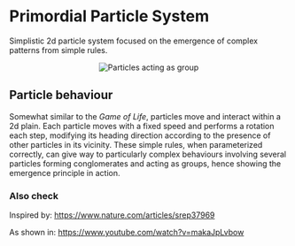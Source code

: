 # Primordial Particle System
Simplistic 2d particle system focused on the emergence of complex patterns from simple rules.

<p align="center">
    <img src="https://raw.githubusercontent.com/LuisBoto/PrimordialParticleSystem/main/res/particle.gif?raw=true" alt="Particles acting as group"/>
</p>

## Particle behaviour
Somewhat similar to the *Game of Life*, particles move and interact within a 2d plain. 
Each particle moves with a fixed speed and performs a rotation each step, modifying its heading direction 
according to the presence of other particles in its vicinity. These simple rules, when parameterized correctly,
can give way to particularly complex behaviours involving several particles forming conglomerates and acting as
groups, hence showing the emergence principle in action.

### Also check
Inspired by:
https://www.nature.com/articles/srep37969

As shown in:
https://www.youtube.com/watch?v=makaJpLvbow
